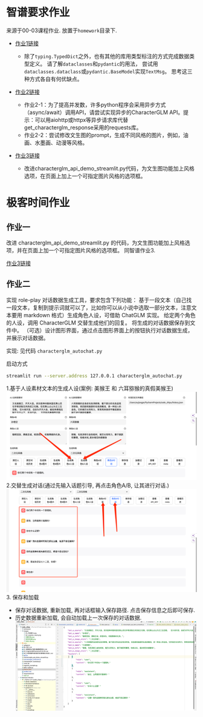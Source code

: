# 智谱要求作业
来源于00-03课程作业.
放置于`homework`目录下.

- [作业1链接](./homework/homework_01.md)
  - 除了`typing.TypedDict`之外，也有其他的库用类型标注的方式完成数据类型定义。 请了解`dataclasses`和`pydantic`的用法， 尝试用`dataclasses.dataclass`或`pydantic.BaseModel`实现`TextMsg`。 思考这三种方式各自有何优缺点。


- [作业2链接](./homework/homework_02.md)
  - 作业2-1：为了提高并发数，许多python程序会采用异步方式（async/await）调用API，请尝试实现异步的CharacterGLM API。提示：可以用aiohttp或httpx等异步请求库代替get_characterglm_response采用的requests库。
  - 作业2-2：尝试修改文生图的prompt，生成不同风格的图片，例如，油画、水墨画、动漫等风格。

- [作业3链接](./homework/homework_03.md)
  - 改进characterglm_api_demo_streamlit.py代码，为文生图功能加上风格选项，在页面上加上一个可指定图片风格的选项框。

# 极客时间作业
## 作业一
改进 characterglm_api_demo_streamlit.py 的代码，为文生图功能加上风格选项，并在页面上加一个可指定图片风格的选项框。
同智谱作业3.

[作业3链接](./homework/homework_03.md)

## 作业二
实现 role-play 对话数据生成工具，要求包含下列功能：
基于一段文本（自己找一段文本，复制到提示词就可以了，比如你可以从小说中选取一部分文本，注意文本要用 markdown 格式）生成角色人设，可借助 ChatGLM 实现。
给定两个角色的人设，调用 CharacterGLM 交替生成他们的回复。
将生成的对话数据保存到文件中。
（可选）设计图形界面，通过点击图形界面上的按钮执行对话数据生成，并展示对话数据。

实现: 见代码
`characterglm_autochat.py`

启动方式
```bash
streamlit run --server.address 127.0.0.1 characterglm_autochat.py
```

1.基于人设素材文本的生成人设(案例: 美猴王 和 六耳猕猴的真假美猴王)
![img.png](images/生成人设.png)
2.交替生成对话(通过先输入话题引导, 再点击角色A/B, 让其进行对话.)
![img.png](images/交替对话.png)
3. 保存和加载
- 保存对话数据, 重新加载, 再对话框输入保存路径. 点击保存信息之后即可保存.
- 历史数据重新加载, 会自动加载上一次保存的对话数据.
![img.png](images/历史数据展示.png)